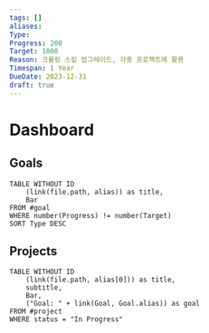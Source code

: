 ```yaml
---
tags: []
aliases: 
Type: 
Progress: 200
Target: 1000
Reason: 크롤링 스킬 업그레이드, 각종 프로젝트에 활용
Timespan: 1 Year
DueDate: 2023-12-31
draft: true
---
```

# Dashboard


## Goals
```dataview
TABLE WITHOUT ID
	(link(file.path, alias)) as title,
	Bar
FROM #goal
WHERE number(Progress) != number(Target)
SORT Type DESC
```








## Projects
```dataview
TABLE WITHOUT ID
	(link(file.path, alias[0])) as title,
	subtitle,
	Bar,
	("Goal: " + link(Goal, Goal.alias)) as goal
FROM #project
WHERE status = "In Progress"
```
